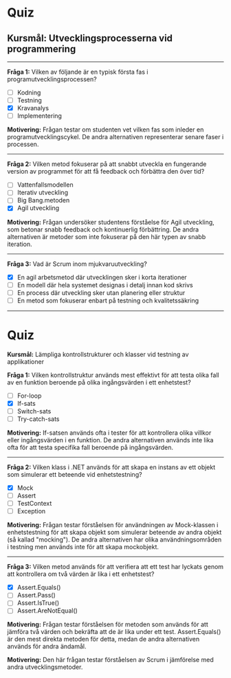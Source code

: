 # Quiz

## Kursmål: Utvecklingsprocesserna vid programmering
-------------------------------------------------------------------------------------------------
**Fråga 1:** Vilken av följande är en typisk första fas i programutvecklingsprocessen?

- [ ] Kodning 
- [ ] Testning  
- [x] Kravanalys  
- [ ] Implementering

 **Motivering:** Frågan testar om studenten vet vilken fas som inleder en programutvecklingscykel. De andra alternativen representerar senare faser i processen.

----------------------------------------------------------------------------------------------
**Fråga 2:** Vilken metod fokuserar på att snabbt utveckla en fungerande version av programmet för att få feedback och förbättra den över tid?

- [ ] Vattenfallsmodellen 
- [ ] Iterativ utveckling   
- [ ] Big Bang.metoden  
- [x] Agil utveckling 

 **Motivering:** Frågan undersöker studentens förståelse för Agil utveckling, som betonar snabb feedback och kontinuerlig förbättring. De andra alternativen är metoder som inte fokuserar på den här typen av snabb iteration.
 
----------------------------------------------------------------------------------------------
 **Fråga 3:** Vad är Scrum inom mjukvaruutveckling?

- [x] En agil arbetsmetod där utvecklingen sker i korta iterationer  
- [ ] En modell där hela systemet designas i detalj innan kod skrivs    
- [ ] En process där utveckling sker utan planering eller struktur 
- [ ] En metod som fokuserar enbart på testning och kvalitetssäkring
----------------------------------------------------------------------------------------------
# Quiz
**Kursmål:** Lämpliga kontrollstrukturer och klasser vid testning av applikationer

**Fråga 1:** Vilken kontrollstruktur används mest effektivt för att testa olika fall av en funktion beroende på olika ingångsvärden i ett enhetstest?

- [ ] For-loop  
- [x] If-sats  
- [ ] Switch-sats  
- [ ] Try-catch-sats  

**Motivering:** If-satsen används ofta i tester för att kontrollera olika villkor eller ingångsvärden i en funktion. De andra alternativen används inte lika ofta för att testa specifika fall beroende på ingångsvärden.

----------------------------------------------------------------------------------------------

**Fråga 2:** Vilken klass i .NET används för att skapa en instans av ett objekt som simulerar ett beteende vid enhetstestning?

- [x] Mock  
- [ ] Assert  
- [ ] TestContext  
- [ ] Exception  

**Motivering:** Frågan testar förståelsen för användningen av Mock-klassen i enhetstestning för att skapa objekt som simulerar beteende av andra objekt (så kallad "mocking"). De andra alternativen har olika användningsområden i testning men används inte för att skapa mockobjekt.

----------------------------------------------------------------------------------------------

**Fråga 3:** Vilken metod används för att verifiera att ett test har lyckats genom att kontrollera om två värden är lika i ett enhetstest?

- [x] Assert.Equals()  
- [ ] Assert.Pass()  
- [ ] Assert.IsTrue()  
- [ ] Assert.AreNotEqual()  

**Motivering:** Frågan testar förståelsen för metoden som används för att jämföra två värden och bekräfta att de är lika under ett test. Assert.Equals() är den mest direkta metoden för detta, medan de andra alternativen används för andra ändamål.

 **Motivering:** Den här frågan testar förståelsen av Scrum i jämförelse med andra utvecklingsmetoder. 


